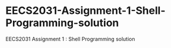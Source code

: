 # EECS2031-Assignment-1-Shell-Programming-solution
EECS2031 Assignment 1 : Shell Programming solution
